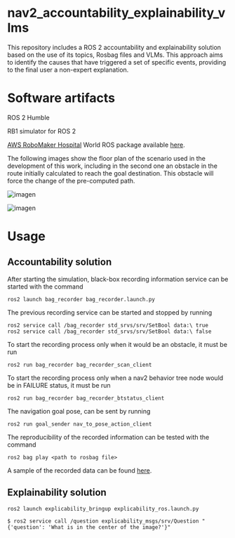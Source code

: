 # nav2_accountability_explainability_vlms
This repository includes a ROS 2 accountability and explainability solution based on the use of its topics, Rosbag files and VLMs. This approach aims to identify the causes that have triggered a set of specific events, providing to the final user a non-expert explanation.


# Software artifacts
ROS 2 Humble

RB1 simulator for ROS 2

[AWS RoboMaker Hospital](https://github.com/aws-robotics/aws-robomaker-hospital-world) World ROS package available [here](https://github.com/jmguerreroh/aws-robomaker-hospital-world/tree/ros2).

The following images show the floor plan of the scenario used in the development of this work, including in the second one an obstacle in the route initially calculated to reach the goal destination. This obstacle will force the change of the pre-computed path.

![imagen](https://user-images.githubusercontent.com/13176052/227868761-7df42f3d-9043-4b07-af27-2b843806be0e.png)

![imagen](https://user-images.githubusercontent.com/13176052/227868841-21b6f0e0-1017-4136-94aa-396ba1205a6b.png)


# Usage
## Accountability solution
After starting the simulation, black-box recording information service can be started with the command
```
ros2 launch bag_recorder bag_recorder.launch.py 
```
The previous recording service can be started and stopped by running
```
ros2 service call /bag_recorder std_srvs/srv/SetBool data:\ true
ros2 service call /bag_recorder std_srvs/srv/SetBool data:\ false
```
To start the recording process only when it would be an obstacle, it must be run
```
ros2 run bag_recorder bag_recorder_scan_client
```
To start the recording process only when a nav2 behavior tree node would be in FAILURE status, it must be run
```
ros2 run bag_recorder bag_recorder_btstatus_client
```
The navigation goal pose, can be sent by running
```
ros2 run goal_sender nav_to_pose_action_client 
```
The reproducibility of the recorded information can be tested with the command
```
ros2 bag play <path to rosbag file>
```
A sample of the recorded data can be found [here](https://drive.google.com/drive/folders/19dJu8P5nJbYrA8s7bAF5fEMyJEJk0LYS?usp=sharing).

## Explainability solution
```
ros2 launch explicability_bringup explicability_ros.launch.py
```
```
$ ros2 service call /question explicability_msgs/srv/Question "{'question': 'What is in the center of the image?'}"
```
